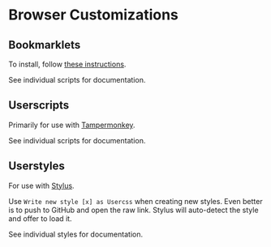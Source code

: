 # Browser Customizations

## Bookmarklets

To install, follow [these instructions](https://mreidsma.github.io/bookmarklets/installing.html).

See individual scripts for documentation.

## Userscripts

Primarily for use with [Tampermonkey](https://tampermonkey.net/).

See individual scripts for documentation.

## Userstyles

For use with [Stylus](https://add0n.com/stylus.html).

Use `Write new style [x] as Usercss` when creating new styles.
Even better is to push to GitHub and open the raw link.
Stylus will auto-detect the style and offer to load it.

See individual styles for documentation.
